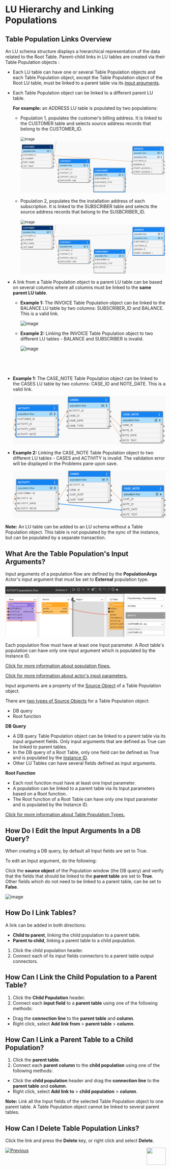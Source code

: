 # LU Hierarchy and Linking Populations

## Table Population Links Overview
An LU schema structure displays a hierarchical representation of the data related to the Root Table. Parent-child links in LU tables are created via their Table Population objects :
* Each LU table can have one or several Table Population objects and each Table Population object, except the Table Population object of the Root LU table, must be linked to a parent table via its [input arguments](/articles/03_logical_units/12_LU_hierarchy_and_linking_table_population.md#what-are-the-table-populations-input-arguments). 

* Each Table Population object can be linked to a different parent LU table.

  **For example:** an ADDRESS LU table is populated by two populations: 

  * Population 1, populates the customer’s billing address. It is linked to the CUSTOMER table and selects source address records that belong to the CUSTOMER_ID.

    <studio>

    <img src="images/03_12_link_tables1.png" alt="image" style="zoom:80%;" />

    </studio>

    <web>

    <img src="images/web/12_link_tables_1.PNG" alt="image" style="zoom:80%;" />

    </web>

  * Population 2, populates the the installation address of each subscription. It is linked to the SUBSCRIBER table and selects the source address records that belong to the SUSBCRIBER_ID.

    <studio>
    
    <img src="images/03_12_link_tables2.png" alt="image" style="zoom:80%;" />
    
    </studio>
    
    <web>
    
    <img src="images/web/12_link_tables_2.PNG" alt="image" style="zoom:80%;" />
    
    </web>

* A link from a Table Population object to a parent LU table can be based on several columns where all columns must be linked to the **same parent LU table**.

  <studio>

  * **Example 1:** The INVOICE Table Population object can be linked to the BALANCE LU table by two columns: SUBSCRIBER_ID and BALANCE. This is a valid link.

    ![image](images/03_12_link_tables3.png)

  * **Example 2:** Linking the INVOICE Table Population object to two different LU tables - BALANCE and SUBSCRIBER is invalid.
  
    ![image](images/03_12_link_tables4.png)

​	</studio>

​	<web>

* **Example 1:** The CASE_NOTE Table Population object can be linked to the CASES LU table by two columns: CASE_ID and NOTE_DATE. This is a valid link.

  <img src="images/web/12_link_tables_3.PNG" alt="image" style="zoom:80%;" />

* **Example 2:** Linking the CASE_NOTE Table Population object to two different LU tables - CASES and ACTIVITY is invalid. The validation error will be displayed in the Problems pane upon save.

  <img src="images/web/12_link_tables_4.PNG" alt="image" style="zoom:80%;" />

</web>

**Note:** An LU table can be added to an LU schema without a Table Population object. This table is not populated by the sync of the instance, but can be populated by a separate transaction.


## What Are the Table Population's Input Arguments?
<web>

Input arguments of a population flow are defined by the **PopulationArgs** Actor's input argument that must be set to **External** population type.

<img src="images/web/12_link_tables_5.PNG" alt="image" style="zoom:80%;" />

Each population flow must have at least one Input parameter. A Root table's population can have only one input argument which is populated by the Instance ID.

[Click for more information about population flows.](/articles/07_table_population/14_table_population_based_Broadway.md)

[Click for more information about actor's input parameters.](/articles/19_Broadway/03_broadway_actor_window.md#actors-inputs-and-outputs)

</web>

<studio>

Input arguments are a property of the [Source Object](/articles/01_fabric_overview/02_fabric_glossary.md#source-object)  of a Table Population object.

There are [two types of Source Objects](/articles/07_table_population/02_source_object_types.md) for a Table Population object:
* DB query
* Root function

**DB Query**
* A DB query Table Population object can be linked to a parent table via its input argument fields. Only input arguments that are defined as True can be linked to parent tables.
* In the DB query of a Root Table, only one field can be defined as True and is populated by the [Instance ID](/articles/01_fabric_overview/02_fabric_glossary.md#instance-id).
* Other LU Tables can have several fields defined as input arguments. 

**Root Function**
* Each root function must have at least one Input parameter.
* A population can be linked to a parent table via its Input parameters based on a Root function. 
* The Root function of a Root Table can have only one Input parameter and is populated by the Instance ID.

[Click for more information about Table Population Types.](/articles/07_table_population/02_source_object_types.md#table-population---source-object-types)




## How Do I Edit the Input Arguments In a DB Query?
When creating a DB query, by default all Input fields are set to True.  

To edit an Input argument, do the following: 

Click the **source object** of the Population window (the DB query) and verify that the fields that should be linked to the **parent table** are set to **True**. Other fields which do not need to be linked to a parent table, can be set to **False**. 

![image](images/03_12_link_tables5.png)

</studio>

## How Do I Link Tables? 
A link can be added in both directions:
* **Child to parent**, linking the child population to a parent table.
* **Parent to child**, linking a parent table to a child population.

<web>

1. Click the child population header.
1. Connect each of its input fields connectors to a parent table output connectors.

</web>

<studio>

## How Can I Link the Child Population to a Parent Table? 
1. Click the **Child Population** header.
1. Connect each **input field** to a **parent table** using one of the following methods:
  * Drag the **connection line** to the **parent table** and **column**.
  * Right click, select **Add link from** > **parent table** > **column**.

## How Can I Link a Parent Table to a Child Population?
1. Click the **parent table**.
1. Connect each **parent column** to the **child population** using one of the following methods:
  * Click the **child population** header and drag the **connection line** to the **parent table** and **column**.
  * Right click, select **Add link to** > **child population** > **column**.

</studio>



**Note:** Link all the Input fields of the selected Table Population object to one parent table. A Table Population object cannot be linked to several parent tables. 



## How Can I Delete Table Population Links?

Click the link and press the **Delete** key<studio>, or right click and select **Delete**</studio>.



[![Previous](/articles/images/Previous.png)](/articles/03_logical_units/11_add_delete_table_population.md)[<img align="right" width="60" height="54" src="/articles/images/Next.png">](/articles/03_logical_units/13_disable_enable_populations_in_schema.md)



